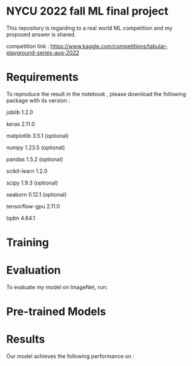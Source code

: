# NYCU 2022 fall ML final project
This repository is regarding to a real world ML competition and my proposed answer is shared. 

competition link : https://www.kaggle.com/competitions/tabular-playground-series-aug-2022

# Requirements

To reproduce the result in the notebook , please download the following package with its version : 

joblib              1.2.0	

keras               2.11.0

matplotlib          3.5.1		  (optional)

numpy               1.23.5	  (optional)

pandas              1.5.2		  (optional)

scikit-learn        1.2.0             

scipy               1.9.3		  (optional)

seaborn             0.12.1	  (optional)

tensorflow-gpu      2.11.0

tqdm                4.64.1

# Training



# Evaluation
To evaluate my model on ImageNet, run:

# Pre-trained Models


# Results
Our model achieves the following performance on :
